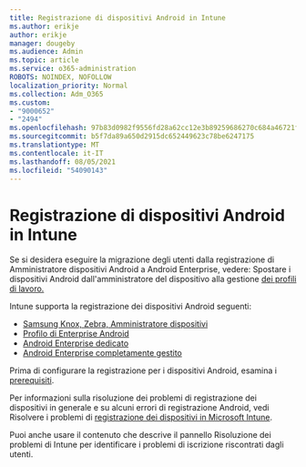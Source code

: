 ```yaml
---
title: Registrazione di dispositivi Android in Intune
ms.author: erikje
author: erikje
manager: dougeby
ms.audience: Admin
ms.topic: article
ms.service: o365-administration
ROBOTS: NOINDEX, NOFOLLOW
localization_priority: Normal
ms.collection: Adm_O365
ms.custom:
- "9000652"
- "2494"
ms.openlocfilehash: 97b83d0982f9556fd28a62cc12e3b89259686270c684a46721f0ef3d683e5ae6
ms.sourcegitcommit: b5f7da89a650d2915dc652449623c78be6247175
ms.translationtype: MT
ms.contentlocale: it-IT
ms.lasthandoff: 08/05/2021
ms.locfileid: "54090143"
---
```

# <a name="enrolling-android-devices-into-intune"></a>Registrazione di dispositivi Android in Intune

Se si desidera eseguire la migrazione degli utenti dalla registrazione di Amministratore dispositivi Android a Android Enterprise, vedere: Spostare i dispositivi Android dall'amministratore del dispositivo alla gestione [dei profili di lavoro.](https://docs.microsoft.com/mem/intune/enrollment/android-move-device-admin-work-profile)

Intune supporta la registrazione dei dispositivi Android seguenti:  

- [Samsung Knox, Zebra, Amministratore dispositivi](https://docs.microsoft.com/mem/intune/enrollment/android-enroll-device-administrator)
- [Profilo di Enterprise Android](https://docs.microsoft.com/mem/intune/enrollment/android-enterprise-overview)
- [Android Enterprise dedicato](https://docs.microsoft.com/mem/intune/enrollment/android-dedicated-devices-fully-managed-enroll)
- [Android Enterprise completamente gestito](https://docs.microsoft.com/mem/intune/enrollment/android-fully-managed-enroll)

Prima di configurare la registrazione per i dispositivi Android, esamina i [prerequisiti](https://docs.microsoft.com/intune/enrollment/android-enroll).  

Per informazioni sulla risoluzione dei problemi di registrazione dei dispositivi in generale e su alcuni errori di registrazione Android, vedi Risolvere i problemi di [registrazione dei dispositivi in Microsoft Intune](https://docs.microsoft.com/mem/intune/enrollment/troubleshoot-android-enrollment).

Puoi anche usare il contenuto che descrive il pannello Risoluzione dei problemi di Intune per identificare i problemi di iscrizione riscontrati dagli utenti.
